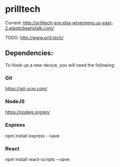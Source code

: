 # prilltech

Current: http://prilltech-env.eba-wtvermmg.us-east-2.elasticbeanstalk.com/

TODO: http://www.prill.tech/

## Dependencies:

To Hook up a new device, you will need the following:

### Git

https://git-scm.com/

### NodeJS

https://nodejs.org/en/

### Express

npm install express --save

### React

npm install react-scripts --save

